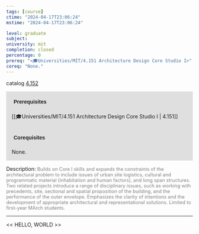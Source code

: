 ```yaml
---
tags: [course]
ctime: "2024-04-17T23:06:24"
mstime: "2024-04-17T23:06:24"

level: graduate
subject: 
university: mit
completion: closed
percentage: 0
prereq: "<🎓Universities/MIT/4.151 Architecture Design Core Studio I>"
coreq: "None."
---
```


catalog [4.152](http://student.mit.edu/catalog/m4a.html#4.152)

<span style="display: block; padding: 15px; background-color: rgb(100, 100, 100, 0.2);"><font id="m_prereq3037_0" style="display: block; font-family: Arial, sans-serif; font-weight: bold; padding: 5px">Prerequisites</font><br><span id="prereq3037_0">[[🎓Universities/MIT/4.151 Architecture Design Core Studio I | 4.151]]</span></span>
<span style="display: block; padding: 15px; background-color: rgb(100, 100, 100, 0.2);"><font id="m_coreq3037_0" style="display: block; font-family: Arial, sans-serif; font-weight: bold; padding: 5px">Corequisites</font><br><span id="coreq3037_0">None.</span></span>

<font style="">Description:</font>
<font style="color: grey; font-size: 0.8rem;">Builds on Core I skills and expands the constraints of the architectural problem to include issues of urban site logistics, cultural and programmatic material (inhabitation and human factors), and long span structures. Two related projects introduce a range of disciplinary issues, such as working with precedents, site, sectional and spatial proposition of the building, and the performance of the outer envelope. Emphasizes the clarity of intentions and the development of appropriate architectural and representational solutions. Limited to first-year MArch students.</font>



---

<< HELLO, WORLD >>
